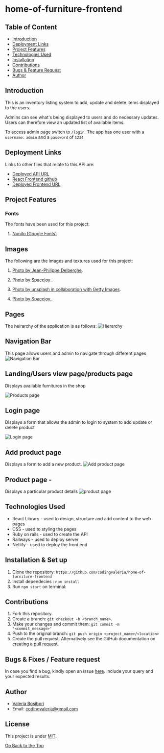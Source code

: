 # home-of-furniture-frontend

## Table of Content

- [Introduction](#introduction)
- [Deployment Links](#deployment-links)
- [Project Features](#project-features)
- [Technologies Used](#technologies-used)
- [Installation](#installation--set-up)
- [Contributions](#contributions)
- [Bugs & Feature Request](#bugs--fixes--feature-request)
- [Author](#author)

## Introduction

This is an inventory listing system to add, update and delete items displayed to the users.

Admins can see what's being displayed to users and do necessary updates. Users can therefore view an updated list of available items.

To access admin page switch to `/login`. The app has one user with a `username:` `admin` and a `password` of `1234`

## Deployment Links

Links to other files that relate to this API are:

- [Deployed API URL](https://home-of-furniture-api-production.up.railway.app/products)
- [React Frontend github](https://github.com/codingvaleria/home-of-furniture-frontend)
- [Deployed Frontend URL](https://unique-zabaione-f0a070.netlify.app/)

## Project Features

### Fonts

The fonts have been used for this project:

1. [Nunito (Google Fonts)](https://fonts.google.com/?query=Nunito)

## Images

The following are the images and textures used for this project:

1. [Photo by Jean-Philippe Delberghe](https://images.unsplash.com/photo-1551298370-9d3d53740c72?ixlib=rb-4.0.3&ixid=MnwxMjA3fDB8MHxwaG90by1wYWdlfHx8fGVufDB8fHx8&auto=format&fit=crop&w=687&q=80).

1. [Photo by Spacejoy ](https://images.unsplash.com/photo-1618220179428-22790b461013?ixlib=rb-4.0.3&ixid=MnwxMjA3fDB8MHxzZWFyY2h8NXx8ZnVybml0dXJlfGVufDB8fDB8fA%3D%3D&auto=format&fit=crop&w=700&q=60).

1. [Photo by unsplash in collaboration with Getty Images](https://plus.unsplash.com/premium_photo-1663013668671-d453f319544f?ixlib=rb-4.0.3&ixid=MnwxMjA3fDB8MHxzZWFyY2h8MXx8ZnVybml0dXJlfGVufDB8fDB8fA%3D%3D&auto=format&fit=crop&w=700&q=60).

1. [Photo by Spacejoy ](https://images.unsplash.com/photo-1615874959474-d609969a20ed?ixlib=rb-4.0.3&ixid=MnwxMjA3fDB8MHxzZWFyY2h8NHx8YmVkcm9vbXxlbnwwfHwwfHw%3D&auto=format&fit=crop&w=500&q=60).

## Pages

The heirarchy of the application is as follows:
![Hierarchy](src/image_folder/hierarchy.png)

## Navigation Bar

This page allows users and admin to navigate through different pages
![Navigation Bar](src/image_folder/navbar.png)

## Landing/Users view page/products page

Displays available furnitures in the shop

![Products page](src/image_folder/landing_page.png)

## Login page

Displays a form that allows the admin to login to system to add update or delete product

![Login page](src/image_folder/login.png)

## Add product page

Displays a form to add a new product.
![Add product page](src/image_folder/add_product.png)

## Product page -

Displays a particular product details
![product page](src/image_folder/product.png)

## Technologies Used

- React Library - used to design, structure and add content to the web pages
- CSS - used to styling the pages
- Ruby on rails - used to create the API
- Railways - used to deploy server
- Netlify - used to deploy the front end

## Installation & Set up

1. Clone the repository: `https://github.com/codingvaleria/home-of-furniture-frontend`
2. Install dependecies : `npm install`
3. Run `npm start` on terminal:

## Contributions

1. Fork this repository.
2. Create a branch: `git checkout -b <branch_name>`.
3. Make your changes and commit them: `git commit -m '<commit_message>'`
4. Push to the original branch: `git push origin <project_name>/<location>`
5. Create the pull request.
   Alternatively see the GitHub documentation on [creating a pull
   request](https://help.github.com/en/github/collaborating-with-issues-and-pull-requests/creating-a-pull-request).

## Bugs & Fixes / Feature request

In case you find a bug, kindly open an issue
[here](https://https://github.com/codingvaleria/Auction-Site/issues/new). Include your query
and your expected results.

## Author

- [Valeria Bosibori](https://github.com/xxx)
- Email: codingvaleria@gmail.com

## License

This project is under [MIT](LICENSE).

[Go Back to the Top](#home-of-furniture-frontend)

